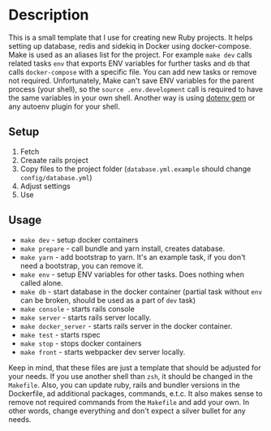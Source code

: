 # Description

This is a small template that I use for creating new Ruby projects. It helps setting up database, redis and sidekiq in Docker using docker-compose. 
Make is used as an aliases list for the project. For example `make dev` calls related tasks `env` that exports ENV variables for further tasks and `db` that calls `docker-compose` with a specific file. You can add new tasks or remove not required.
Unfortunately, Make can't save ENV variables for the parent process (your shell), so the `source .env.development` call is required to have the same variables in your own shell. Another way is using [dotenv gem](https://github.com/bkeepers/dotenv) or any autoenv plugin for your shell.

## Setup

1. Fetch
2. Creaate rails project
3. Copy files to the project folder (`database.yml.example` should change `config/database.yml`)
4. Adjust settings
5. Use

## Usage

 - `make dev` - setup docker containers
 - `make prepare` - call bundle and yarn install, creates database.
 - `make yarn` - add bootstrap to yarn. It's an example task, if you don't need a bootstrap, you can remove it.
 - `make env` - setup ENV variables for other tasks. Does nothing when called alone.
 - `make db` - start database in the docker container (partial task without `env` can be broken, should be used as a part of `dev` task)
 - `make console` - starts rails console
 - `make server` - starts rails server locally.
 - `make docker_server` - starts rails server in the docker container.
 - `make test` - starts rspec
 - `make stop` - stops docker containers
 - `make front` - starts webpacker dev server locally.

Keep in mind, that these files are just a template that should be adjusted for your needs. If you use another shell than `zsh`, it should be changed in the `Makefile`. Also, you can update ruby, rails and bundler versions in the Dockerfile, ad additional packages, commands, e.t.c. It also makes sense to remove not required commands from the `Makefile` and add your own. In other words, change everything and don't expect a silver bullet for any needs.

